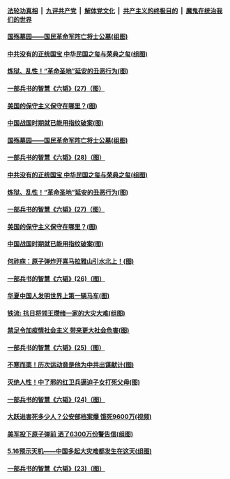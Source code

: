 

####  [法轮功真相](../../../../basic/blob/master/README.md?t=05211731) &nbsp;|&nbsp; [九评共产党](../../../../9ping.md/blob/master/README.md?t=05211731) &nbsp;|&nbsp; [解体党文化](../../../../jtdwh.md/blob/master/README.md?t=05211731)  &nbsp;|&nbsp; [共产主义的终极目的](../../../../gczydzjmd.md/blob/master/README.md?t=05211731) &nbsp;|&nbsp; [魔鬼在统治我们的世界](../../../../mgztzwmdsj.md/blob/master/README.md?t=05211731) 

#### [国殇墓园——国民革命军阵亡将士公墓(组图)](../pages/p6/933468.md?t=05211731) 

#### [中共没有的正统国宝 中华民国之玺与荣典之玺(组图)](../pages/p6/933844.md?t=05211731) 

#### [炼狱、乱性！“革命圣地”延安的丑恶行为(图)](../pages/p6/932506.md?t=05211731) 

#### [一部兵书的智慧《六韬》(27)（图）](../pages/p6/931049.md?t=05211731) 

#### [美国的保守主义保守在哪里？(图)](../pages/p6/933575.md?t=05211731) 

#### [中国战国时期就已能用指纹破案(图)](../pages/p6/933152.md?t=05211731) 

#### [国殇墓园——国民革命军阵亡将士公墓(组图)](../pages/p6/933468.md?t=05211731) 

#### [一部兵书的智慧《六韬》(28)（图）](../pages/p6/931050.md?t=05211731) 

#### [中共没有的正统国宝 中华民国之玺与荣典之玺(组图)](../pages/p6/933844.md?t=05211731) 

#### [炼狱、乱性！“革命圣地”延安的丑恶行为(图)](../pages/p6/932506.md?t=05211731) 

#### [一部兵书的智慧《六韬》(27)（图）](../pages/p6/931049.md?t=05211731) 

#### [美国的保守主义保守在哪里？(图)](../pages/p6/933575.md?t=05211731) 

#### [中国战国时期就已能用指纹破案(图)](../pages/p6/933152.md?t=05211731) 

#### [何祚庥：原子弹炸开喜马拉雅山引水北上！(图)](../pages/p6/932509.md?t=05211731) 

#### [一部兵书的智慧《六韬》(26)（图）](../pages/p6/931048.md?t=05211731) 

#### [华夏中国人发明世界上第一辆马车(图)](../pages/p6/933466.md?t=05211731) 

#### [铁流: 抗日将领王瓒绪一家的大灾大难(组图)](../pages/p6/933251.md?t=05211731) 

#### [禁足令加疫情社会主义 带来更大社会危害(图)](../pages/p6/933613.md?t=05211731) 

#### [一部兵书的智慧《六韬》(25)（图）](../pages/p6/931047.md?t=05211731) 

#### [不寒而栗！历次运动竟是他为中共出谋献计(图)](../pages/p6/932497.md?t=05211731) 

#### [灭绝人性！中了邪的红卫兵逼迫子女打死父母(图)](../pages/p6/933151.md?t=05211731) 

#### [一部兵书的智慧《六韬》(24)（图）](../pages/p6/931045.md?t=05211731) 

#### [大跃进害死多少人？公安部档案爆 饿死9600万(视频)](../pages/p6/933441.md?t=05211731) 

#### [美军投下原子弹前 洒了6300万份警告信(组图)](../pages/p6/933194.md?t=05211731) 

#### [5.16预示天机——中国多起大灾难都发生在这天(组图)](../pages/p6/932096.md?t=05211731) 

#### [一部兵书的智慧《六韬》(23)（图）](../pages/p6/931042.md?t=05211731) 

